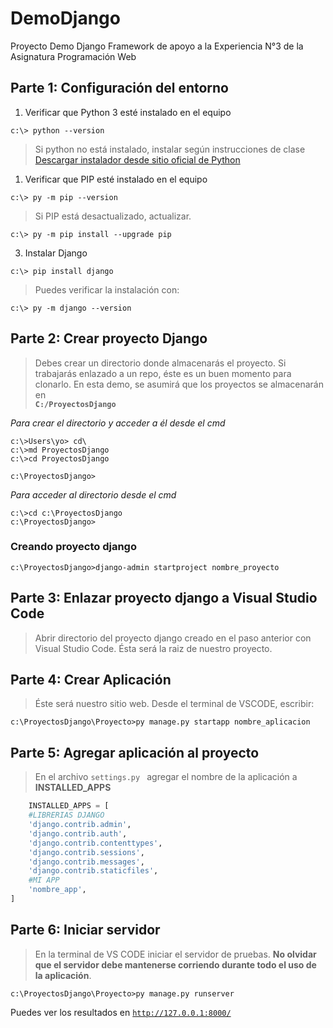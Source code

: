 # DemoDjango
Proyecto Demo Django Framework de apoyo a la Experiencia N°3 de la Asignatura Programación Web 

## Parte 1:  Configuración del entorno
1. Verificar que Python 3 esté instalado en el equipo

```console
c:\> python --version
```
> Si python no está instalado, instalar según instrucciones de clase 
[Descargar instalador desde sitio oficial de Python](http://www.python.org)


1. Verificar que PIP esté instalado en el equipo
```console
c:\> py -m pip --version
```
>Si PIP está desactualizado, actualizar.

```console
c:\> py -m pip install --upgrade pip
```

3. Instalar Django
```console
c:\> pip install django
```
>Puedes verificar la instalación con:
```console
c:\> py -m django --version
```

## Parte 2:  Crear proyecto Django
>Debes crear un directorio donde almacenarás el proyecto. Si trabajarás enlazado a un repo, éste es un buen momento para clonarlo.
En esta demo, se asumirá que los proyectos se almacenarán en<code> __C:/ProyectosDjango__ </code>

_Para crear el directorio y acceder a él desde el cmd_
```console
c:\>Users\yo> cd\
c:\>md ProyectosDjango
c:\>cd ProyectosDjango 

c:\ProyectosDjango>
```
_Para acceder al directorio desde el cmd_
```console
c:\>cd c:\ProyectosDjango
c:\ProyectosDjango>
```

### Creando proyecto django
```console
c:\ProyectosDjango>django-admin startproject nombre_proyecto
```

## Parte 3:  Enlazar proyecto django a Visual Studio Code
>Abrir directorio del proyecto django creado en el paso anterior con Visual Studio Code. Ésta será la raiz de nuestro proyecto.

## Parte 4:  Crear Aplicación
>Éste será nuestro sitio web. Desde el terminal de VSCODE, escribir:
```console
c:\ProyectosDjango\Proyecto>py manage.py startapp nombre_aplicacion
```

## Parte 5:  Agregar aplicación al proyecto
>En el archivo <code>settings.py </code> agregar el nombre de la aplicación a __INSTALLED_APPS__

```python
    INSTALLED_APPS = [
    #LIBRERIAS DJANGO
    'django.contrib.admin',
    'django.contrib.auth',
    'django.contrib.contenttypes',
    'django.contrib.sessions',
    'django.contrib.messages',
    'django.contrib.staticfiles',
    #MI APP
    'nombre_app',
]
```

## Parte 6:  Iniciar servidor 
>En la terminal de VS CODE iniciar el servidor de pruebas. __No olvidar que el servidor debe mantenerse corriendo durante todo el uso de la aplicación__.

```console
c:\ProyectosDjango\Proyecto>py manage.py runserver
```
Puedes ver los resultados en <code>http://127.0.0.1:8000/</code>
